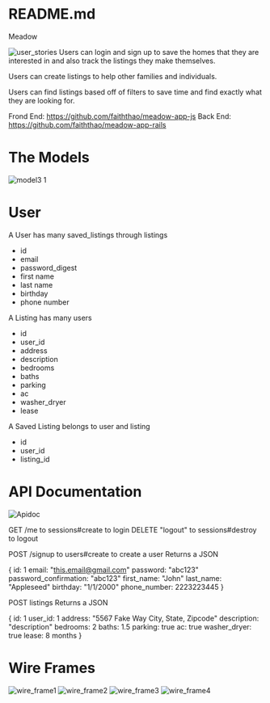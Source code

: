 # README.md
Meadow

![user_stories](https://user-images.githubusercontent.com/79170369/136986348-ceccdb65-33b6-4da5-bfc9-b58abf13ce75.png)
Users can login and sign up to save the homes that they are interested in and also track the listings they make themselves.

Users can create listings to help other families and individuals.

Users can find listings based off of filters to save time and find exactly what they are looking for.


Frond End: https://github.com/faiththao/meadow-app-js
Back End: https://github.com/faiththao/meadow-app-rails


# The Models
![model3 1](https://user-images.githubusercontent.com/79170369/137021300-6527dcaa-bd8d-46c5-b67e-fad65d1f032a.png)

# User
A User has many saved_listings through listings
- id
- email
- password_digest
- first name
- last name
- birthday
- phone number

A Listing has many users
- id
- user_id
- address
- description
- bedrooms
- baths
- parking
- ac
- washer_dryer
- lease

A Saved Listing belongs to user and listing
- id
- user_id
- listing_id

# API Documentation
![Apidoc](https://user-images.githubusercontent.com/79170369/136994885-f881134c-3142-4b67-85a0-d9da6e04cc91.png)

GET /me to sessions#create to login
DELETE "logout" to sessions#destroy to logout

POST /signup to users#create to create a user
Returns a JSON 

{
  id: 1
  email: "this.email@gmail.com"
  password: "abc123"
  password_confirmation: "abc123"
  first_name: "John"
  last_name: "Appleseed"
  birthday: "1/1/2000"
  phone_number: 2223223445
}

POST listings 
Returns a JSON

{
  id: 1
  user_id: 1
  address: "5567 Fake Way City, State, Zipcode"
  description: "description"
  bedrooms: 2
  baths: 1.5
  parking: true
  ac: true
  washer_dryer: true
  lease: 8 months
}


# Wire Frames
![wire_frame1](https://user-images.githubusercontent.com/79170369/136986383-059eaa0d-7e99-47cb-80ea-4789f1ce1b5e.png)
![wire_frame2](https://user-images.githubusercontent.com/79170369/136986408-b6ef468c-67d8-480b-9e3a-a04baeb99f06.png)
![wire_frame3](https://user-images.githubusercontent.com/79170369/136986462-eccd1380-8417-4f78-859b-8895996c674d.png)
![wire_frame4](https://user-images.githubusercontent.com/79170369/136986493-92b9b66d-e30c-48a9-9ff8-db21fbe26c40.png)
